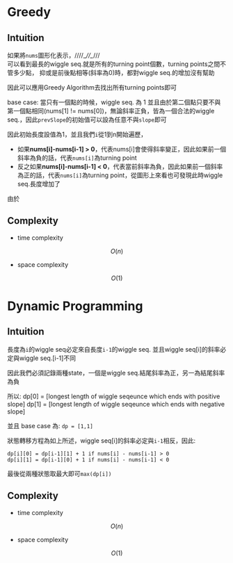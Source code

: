 # Greedy

## Intuition

如果將`nums`圖形化表示，/\/\/\/\__/\/\__/\/\/\
可以看到最長的wiggle seq.就是所有的turning point個數，turning points之間不管多少點，
抑或是前後點相等(斜率為0)時，都對wiggle seq.的增加沒有幫助

因此可以應用Greedy Algorithm去找出所有turning points即可

base case: 當只有一個點的時候，wiggle seq. 為 1
並且由於第二個點只要不與第一個點相同(nums[1] != nums[0])，無論斜率正負，皆為一個合法的wiggle seq.，因此`prevSlope`的初始值可以設為任意不與`slope`即可

因此初始長度設值為1，並且我們`i`從1到n開始遍歷，
- 如果**nums[i]-nums[i-1] > 0**，代表nums[i]會使得斜率變正，因此如果前一個斜率為負的話，代表`nums[i]`為turning point
- 反之如果**nums[i]-nums[i-1] < 0**，代表當前斜率為負，因此如果前一個斜率為正的話，代表`nums[i]`為turning point，從圖形上來看也可發現此時wiggle seq.長度增加了

由於

## Complexity

- time complexity

$$O(n)$$

- space complexity

$$O(1)$$

# Dynamic Programming

## Intuition

長度為`i`的wiggle seq必定來自長度`i-1`的wiggle seq.
並且wiggle seq[i]的斜率必定與wiggle seq.[i-1]不同

因此我們必須記錄兩種state，一個是wiggle seq.結尾斜率為正，另一為結尾斜率為負

所以:
dp[0] = [longest length of wiggle seqeunce which ends with positive slope]
dp[1] = [longest length of wiggle seqeunce which ends with negative slope]

並且 base case 為: `dp = [1,1]`

狀態轉移方程為如上所述，wiggle seq[i]的斜率必定與`i-1`相反，因此:

```
dp[i][0] = dp[i-1][1] + 1 if nums[i] - nums[i-1] > 0
dp[i][1] = dp[i-1][0] + 1 if nums[i] - nums[i-1] < 0
```

最後從兩種狀態取最大即可`max(dp[i])`

## Complexity

- time complexity

$$O(n)$$

- space complexity

$$O(1)$$